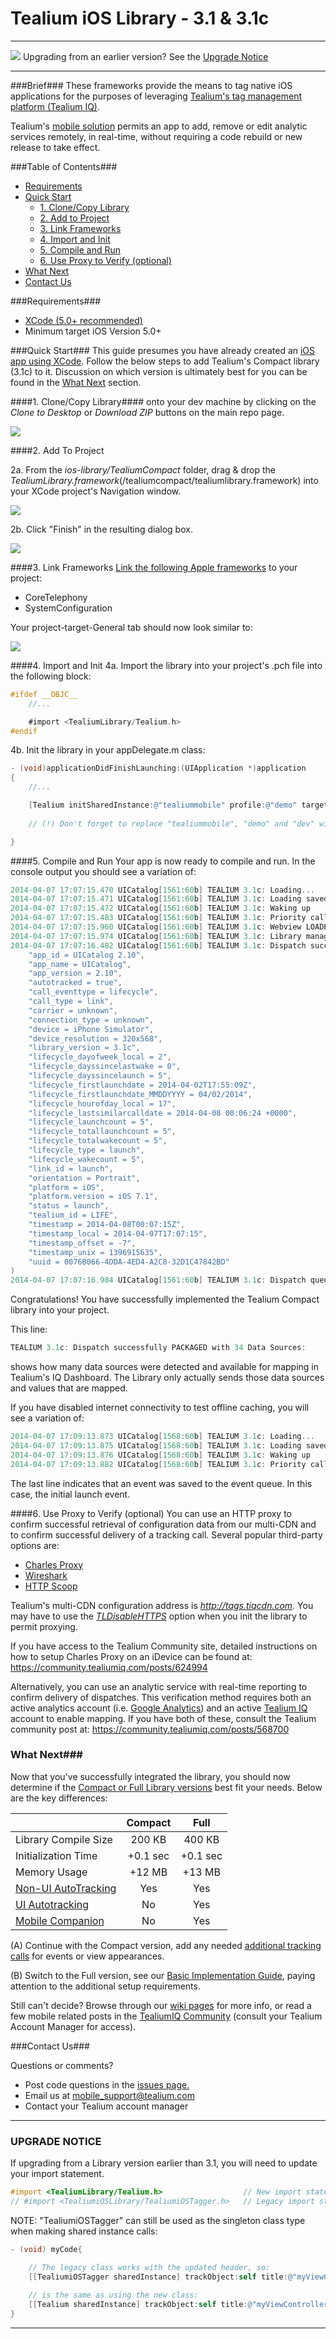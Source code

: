 Tealium iOS Library - 3.1 & 3.1c
==================================

**********************
![](../../wiki/images/warning_30.png) Upgrading from an earlier version? See the [Upgrade Notice](#upgrade-notice)
**********************

###Brief###
These frameworks provide the means to tag native iOS applications for the purposes of leveraging [Tealium's tag management platform (Tealium IQ)](http://tealium.com/products/enterprise-tag-management/). 

Tealium's [mobile solution](http://tealium.com/products/enterprise-tag-management/mobile/) permits an app to add, remove or edit analytic services remotely, in real-time, without requiring a code rebuild or new release to take effect.

###Table of Contents###

- [Requirements](#requirements)
- [Quick Start](#quick-start)
    - [1. Clone/Copy Library](#1-clonecopy-library)
    - [2. Add to Project](#2-add-to-project)
    - [3. Link Frameworks](#3-link-frameworks)
    - [4. Import and Init](#4-import-and-init)
    - [5. Compile and Run](#5-compile-and-run)
    - [6. Use Proxy to Verify (optional)](#6-use-proxy-to-verify-optional)
- [What Next](#what-next)
- [Contact Us](#contact-us)

###Requirements###

- [XCode (5.0+ recommended)](https://developer.apple.com/xcode/downloads/)
- Minimum target iOS Version 5.0+

###Quick Start###
This guide presumes you have already created an [iOS app using XCode](https://developer.apple.com/library/iOS/referencelibrary/GettingStarted/RoadMapiOS/index.html).  Follow the below steps to add Tealium's Compact library (3.1c) to it. Discussion on which version is ultimately best for you can be found in the [What Next](#what-next) section.

####1. Clone/Copy Library####
onto your dev machine by clicking on the *Clone to Desktop* or *Download ZIP* buttons on the main repo page.

![](../../wiki/images/iOS_GithubClone.png)

####2. Add To Project 

2a. From the *ios-library/TealiumCompact* folder, drag & drop the *TealiumLibrary.framework*(/tealiumcompact/tealiumlibrary.framework) into your XCode project's Navigation window.

![](../../wiki/images/iOS_DragDrop.png)

2b. Click "Finish" in the resulting dialog box.

![](../../wiki/images/iOS_XCodeCopyLinkBox.png)

####3. Link Frameworks
[Link the following Apple frameworks](https://developer.apple.com/library/ios/recipes/xcode_help-project_editor/Articles/AddingaLibrarytoaTarget.html) to your project:

- CoreTelephony
- SystemConfiguration

Your project-target-General tab should now look similar to:

![](../../wiki/images/iOSc_XCodeProjectGeneral.png)

####4. Import and Init
4a. Import the library into your project's .pch file into the following block:

```objective-c
#ifdef __OBJC__
    //...

    #import <TealiumLibrary/Tealium.h>
#endif
```

4b. Init the library in your appDelegate.m class:
```objective-c
- (void)applicationDidFinishLaunching:(UIApplication *)application
{
    //...

    [Tealium initSharedInstance:@"tealiummobile" profile:@"demo" target:@"dev" options:0];
    
    // (!) Don't forget to replace "tealiummobile", "demo" and "dev" with your own account-profile-target settings before creating your production build.

}
```

####5. Compile and Run
Your app is now ready to compile and run.  In the console output you should see a variation of:

```objective-c
2014-04-07 17:07:15.470 UICatalog[1561:60b] TEALIUM 3.1c: Loading...
2014-04-07 17:07:15.471 UICatalog[1561:60b] TEALIUM 3.1c: Loading saved remote Library Manager settings
2014-04-07 17:07:15.472 UICatalog[1561:60b] TEALIUM 3.1c: Waking up
2014-04-07 17:07:15.483 UICatalog[1561:60b] TEALIUM 3.1c: Priority call saved to event queue 1 total
2014-04-07 17:07:15.960 UICatalog[1561:60b] TEALIUM 3.1c: Webview LOADED https://tags.tiqcdn.com/utag/tealiummobile/demo/dev/mobile.html?ts=65
2014-04-07 17:07:15.974 UICatalog[1561:60b] TEALIUM 3.1c: Library manager settings updated
2014-04-07 17:07:16.482 UICatalog[1561:60b] TEALIUM 3.1c: Dispatch successfully PACKAGED with 34 Data Sources: (
    "app_id = UICatalog 2.10",
    "app_name = UICatalog",
    "app_version = 2.10",
    "autotracked = true",
    "call_eventtype = lifecycle",
    "call_type = link",
    "carrier = unknown",
    "connection_type = unknown",
    "device = iPhone Simulator",
    "device_resolution = 320x568",
    "library_version = 3.1c",
    "lifecycle_dayofweek_local = 2",
    "lifecycle_dayssincelastwake = 0",
    "lifecycle_dayssincelaunch = 5",
    "lifecycle_firstlaunchdate = 2014-04-02T17:55:09Z",
    "lifecycle_firstlaunchdate_MMDDYYYY = 04/02/2014",
    "lifecycle_hourofday_local = 17",
    "lifecycle_lastsimilarcalldate = 2014-04-08 00:06:24 +0000",
    "lifecycle_launchcount = 5",
    "lifecycle_totallaunchcount = 5",
    "lifecycle_totalwakecount = 5",
    "lifecycle_type = launch",
    "lifecycle_wakecount = 5",
    "link_id = launch",
    "orientation = Portrait",
    "platform = iOS",
    "platform.version = iOS 7.1",
    "status = launch",
    "tealium_id = LIFE",
    "timestamp = 2014-04-08T00:07:15Z",
    "timestamp_local = 2014-04-07T17:07:15",
    "timestamp_offset = -7",
    "timestamp_unix = 1396915635",
    "uuid = 0076B066-4DDA-4ED4-A2C8-32D1C47842BD"
)
2014-04-07 17:07:16.984 UICatalog[1561:60b] TEALIUM 3.1c: Dispatch queue empty
```

Congratulations! You have successfully implemented the Tealium Compact library into your project.  

This line: 
```objective-c
TEALIUM 3.1c: Dispatch successfully PACKAGED with 34 Data Sources:
```
shows how many data sources were detected and available for mapping in Tealium's IQ Dashboard.  The Library only actually sends those data sources and values that are mapped.

If you have disabled internet connectivity to test offline caching, you will see a variation of:
```objective-c
2014-04-07 17:09:13.873 UICatalog[1568:60b] TEALIUM 3.1c: Loading...
2014-04-07 17:09:13.875 UICatalog[1568:60b] TEALIUM 3.1c: Loading saved remote Library Manager settings
2014-04-07 17:09:13.876 UICatalog[1568:60b] TEALIUM 3.1c: Waking up
2014-04-07 17:09:13.882 UICatalog[1568:60b] TEALIUM 3.1c: Priority call saved to event queue 1 total
```
The last line indicates that an event was saved to the event queue. In this case, the initial launch event.


####6. Use Proxy to Verify (optional)
You can use an HTTP proxy to confirm successful retrieval of configuration data from our multi-CDN and to confirm successful delivery of a tracking call. Several popular third-party options are:

- [Charles Proxy](http://www.charlesproxy.com)
- [Wireshark](http://www.wireshark.org)
- [HTTP Scoop](http://www.tuffcode.com)

Tealium's multi-CDN configuration address is *http://tags.tiqcdn.com*.  You may have to use the [*TLDisableHTTPS*](../../wiki/API-3.x#tealium-options) option when you init the library to permit proxying.

If you have access to the Tealium Community site, detailed instructions on how to setup Charles Proxy on an iDevice can be found at: https://community.tealiumiq.com/posts/624994

Alternatively, you can use an analytic service with real-time reporting to confirm delivery of dispatches.  This verification method requires both an active analytics account (i.e. [Google Analytics](http://www.google.com/analytics/)) and an active [Tealium IQ](http://tealium.com) account to enable mapping.  If you have both of these, consult the Tealium community post at: https://community.tealiumiq.com/posts/568700


### What Next###
Now that you've successfully integrated the library, you should now determine if the [Compact or Full Library versions](../../wiki/compact-vs-full) best fit your needs. Below are the key differences:


|     |Compact  |  Full
-------------------------------------|:-------------------------------:|:----:
Library Compile Size                                |200 KB | 400 KB
Initialization Time                                 |+0.1 sec | +0.1 sec
Memory Usage                                        |+12 MB |+13 MB
[Non-UI AutoTracking](../../wiki/advanced-guide#non-ui-autotracking)  |Yes |  Yes
[UI Autotracking](../../wiki/advanced-guide#ui-autotracking)          |No  |  Yes
[Mobile Companion](../../wiki/advanced-guide#mobile-companion) |No  |  Yes

(A) Continue with the Compact version, add any needed [additional tracking calls](../../wiki/API-3.x#trackcustomdataas) for events or view appearances.

(B) Switch to the Full version, see our [Basic Implementation Guide](../../wiki/basic-guide), paying attention to the additional setup requirements.

Still can't decide? Browse through our [wiki pages](../../wiki/home) for more info, or read a few mobile related posts in the [TealiumIQ Community](https://community.tealiumiq.com/series/3333) (consult your Tealium Account Manager for access).

###Contact Us###

Questions or comments?

- Post code questions in the [issues page.](../../issues)
- Email us at [mobile_support@tealium.com](mailto:mobile_support@tealium.com)
- Contact your Tealium account manager

**********************
### UPGRADE NOTICE ###

If upgrading from a Library version earlier than 3.1, you will need to update your import statement.

```objective-c
#import <TealiumLibrary/Tealium.h>                  // New import statement
// #import <TealiumiOSLibrary/TealiumiOSTagger.h>   // Legacy import statement
```

NOTE: "TealiumiOSTagger" can still be used as the singleton class type when making shared instance calls:

```objective-c
- (void) myCode{

    // The legacy class works with the updated header, so:
    [[TealiumiOSTagger sharedInstance] trackObject:self title:@"myViewController" customData:nil];
    
    // is the same as using the new class:
    [[Tealium sharedInstance] trackObject:self title:@"myViewController" customData:nil];
}
```
**********************